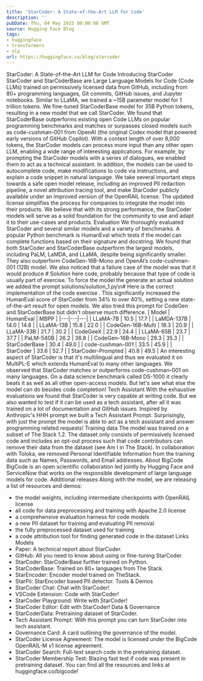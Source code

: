 ```yaml
---
title: 'StarCoder: A State-of-the-Art LLM for Code'
description: ''
pubDate: Thu, 04 May 2023 00:00:00 GMT
source: Hugging Face Blog
tags:
- huggingface
- transformers
- nlp
url: https://huggingface.co/blog/starcoder
---
```


StarCoder: A State-of-the-Art LLM for Code
Introducing StarCoder
StarCoder and StarCoderBase are Large Language Models for Code (Code LLMs) trained on permissively licensed data from GitHub, including from 80+ programming languages, Git commits, GitHub issues, and Jupyter notebooks. Similar to LLaMA, we trained a ~15B parameter model for 1 trillion tokens. We fine-tuned StarCoderBase model for 35B Python tokens, resulting in a new model that we call StarCoder.
We found that StarCoderBase outperforms existing open Code LLMs on popular programming benchmarks and matches or surpasses closed models such as code-cushman-001
from OpenAI (the original Codex model that powered early versions of GitHub Copilot). With a context length of over 8,000 tokens, the StarCoder models can process more input than any other open LLM, enabling a wide range of interesting applications. For example, by prompting the StarCoder models with a series of dialogues, we enabled them to act as a technical assistant. In addition, the models can be used to autocomplete code, make modifications to code via instructions, and explain a code snippet in natural language.
We take several important steps towards a safe open model release, including an improved PII redaction pipeline, a novel attribution tracing tool, and make StarCoder publicly available
under an improved version of the OpenRAIL license. The updated license simplifies the process for companies to integrate the model into their products. We believe that with its strong performance, the StarCoder models will serve as a solid foundation for the community to use and adapt it to their use-cases and products.
Evaluation
We thoroughly evaluated StarCoder and several similar models and a variety of benchmarks. A popular Python benchmark is HumanEval which tests if the model can complete functions based on their signature and docstring. We found that both StarCoder and StarCoderBase outperform the largest models, including PaLM, LaMDA, and LLaMA, despite being significantly smaller. They also outperform CodeGen-16B-Mono and OpenAI’s code-cushman-001 (12B) model. We also noticed that a failure case of the model was that it would produce # Solution here
code, probably because that type of code is usually part of exercise. To force the model the generate an actual solution we added the prompt <filename>solutions/solution_1.py\n# Here is the correct implementation of the code exercise
. This significantly increased the HumanEval score of StarCoder from 34% to over 40%, setting a new state-of-the-art result for open models. We also tried this prompt for CodeGen and StarCoderBase but didn't observe much difference.
| Model | HumanEval | MBPP |
|---|---|---|
| LLaMA-7B | 10.5 | 17.7 |
| LaMDA-137B | 14.0 | 14.8 |
| LLaMA-13B | 15.8 | 22.0 |
| CodeGen-16B-Multi | 18.3 | 20.9 |
| LLaMA-33B | 21.7 | 30.2 |
| CodeGeeX | 22.9 | 24.4 |
| LLaMA-65B | 23.7 | 37.7 |
| PaLM-540B | 26.2 | 36.8 |
| CodeGen-16B-Mono | 29.3 | 35.3 |
| StarCoderBase | 30.4 | 49.0 |
| code-cushman-001 | 33.5 | 45.9 |
| StarCoder | 33.6 | 52.7 |
| StarCoder-Prompted | 40.8 | 49.5 |
An interesting aspect of StarCoder is that it's multilingual and thus we evaluated it on MultiPL-E which extends HumanEval to many other languages. We observed that StarCoder matches or outperforms code-cushman-001
on many languages. On a data science benchmark called DS-1000 it clearly beats it as well as all other open-access models. But let's see what else the model can do besides code completion!
Tech Assistant
With the exhaustive evaluations we found that StarCoder is very capable at writing code. But we also wanted to test if it can be used as a tech assistant, after all it was trained on a lot of documentation and GitHub issues. Inspired by Anthropic's HHH prompt we built a Tech Assistant Prompt. Surprisingly, with just the prompt the model is able to act as a tech assistant and answer programming related requests!
Training data
The model was trained on a subset of The Stack 1.2. The dataset only consists of permissively licensed code and includes an opt-out process such that code contributors can remove their data from the dataset (see Am I in The Stack). In collaboration with Toloka, we removed Personal Identifiable Information from the training data such as Names, Passwords, and Email addresses.
About BigCode
BigCode is an open scientific collaboration led jointly by Hugging Face and ServiceNow that works on the responsible development of large language models for code.
Additional releases
Along with the model, we are releasing a list of resources and demos:
- the model weights, including intermediate checkpoints with OpenRAIL license
- all code for data preprocessing and training with Apache 2.0 license
- a comprehensive evaluation harness for code models
- a new PII dataset for training and evaluating PII removal
- the fully preprocessed dataset used for training
- a code attribution tool for finding generated code in the dataset
Links
Models
- Paper: A technical report about StarCoder.
- GitHub: All you need to know about using or fine-tuning StarCoder.
- StarCoder: StarCoderBase further trained on Python.
- StarCoderBase: Trained on 80+ languages from The Stack.
- StarEncoder: Encoder model trained on TheStack.
- StarPii: StarEncoder based PII detector.
Tools & Demos
- StarCoder Chat: Chat with StarCoder!
- VSCode Extension: Code with StarCoder!
- StarCoder Playground: Write with StarCoder!
- StarCoder Editor: Edit with StarCoder!
Data & Governance
- StarCoderData: Pretraining dataset of StarCoder.
- Tech Assistant Prompt: With this prompt you can turn StarCoder into tech assistant.
- Governance Card: A card outlining the governance of the model.
- StarCoder License Agreement: The model is licensed under the BigCode OpenRAIL-M v1 license agreement.
- StarCoder Search: Full-text search code in the pretraining dataset.
- StarCoder Membership Test: Blazing fast test if code was present in pretraining dataset.
You can find all the resources and links at huggingface.co/bigcode!